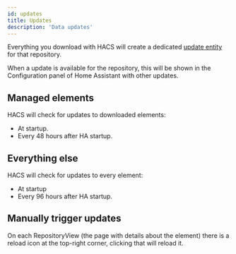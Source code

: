 ```yaml
---
id: updates
title: Updates
description: 'Data updates'
---
```


Everything you download with HACS will create a dedicated [update entity](/docs/entities/update) for that repository.

When a update is available for the repository, this will be shown in the Configuration panel of Home Assistant with other updates.

## Managed elements

HACS will check for updates to downloaded elements:

- At startup.
- Every 48 hours after HA startup.

## Everything else

HACS will check for updates to every element:

- At startup
- Every 96 hours after HA startup.

## Manually trigger updates

On each RepositoryView (the page with details about the element) there is a reload icon at the top-right corner, clicking that will reload it.
